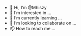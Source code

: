 - 👋 Hi, I’m @Mhiszy
- 👀 I’m interested in ...
- 🌱 I’m currently learning ...
- 💞️ I’m looking to collaborate on ...
- 📫 How to reach me ...

<!---
Mhiszy/Mhiszy is a ✨ special ✨ repository because its `README.md` (this file) appears on your GitHub profile.
You can click the Preview link to take a look at your changes.
--->
